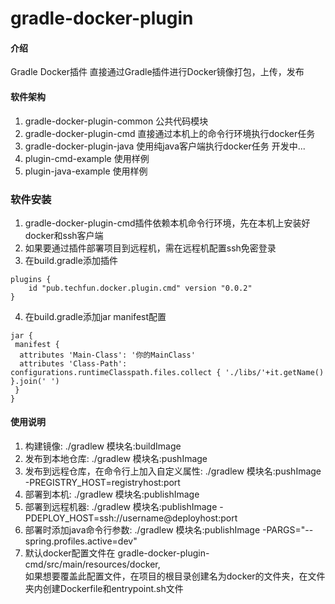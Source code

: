 # gradle-docker-plugin

#### 介绍
 Gradle Docker插件 直接通过Gradle插件进行Docker镜像打包，上传，发布

#### 软件架构
1. gradle-docker-plugin-common 公共代码模块
2. gradle-docker-plugin-cmd    直接通过本机上的命令行环境执行docker任务
3. gradle-docker-plugin-java   使用纯java客户端执行docker任务 开发中...
4. plugin-cmd-example          使用样例
5. plugin-java-example         使用样例

###  软件安装
1. gradle-docker-plugin-cmd插件依赖本机命令行环境，先在本机上安装好docker和ssh客户端
2. 如果要通过插件部署项目到远程机，需在远程机配置ssh免密登录
3. 在build.gradle添加插件
```
plugins {
    id "pub.techfun.docker.plugin.cmd" version "0.0.2"
}
```
4. 在build.gradle添加jar manifest配置
```
jar { 
 manifest {
  attributes 'Main-Class': '你的MainClass'
  attributes 'Class-Path': configurations.runtimeClasspath.files.collect { './libs/'+it.getName() }.join(' ')
 }
}
```

#### 使用说明

1. 构建镜像: ./gradlew 模块名:buildImage
2. 发布到本地仓库: ./gradlew 模块名:pushImage
3. 发布到远程仓库，在命令行上加入自定义属性: ./gradlew 模块名:pushImage -PREGISTRY_HOST=registryhost:port
4. 部署到本机: ./gradlew 模块名:publishImage
5. 部署到远程机器: ./gradlew 模块名:publishImage -PDEPLOY_HOST=ssh://username@deployhost:port
6. 部署时添加java命令行参数: ./gradlew 模块名:publishImage -PARGS="--spring.profiles.active=dev"
7. 默认docker配置文件在 gradle-docker-plugin-cmd/src/main/resources/docker,\
如果想要覆盖此配置文件，在项目的根目录创建名为docker的文件夹，在文件夹内创建Dockerfile和entrypoint.sh文件